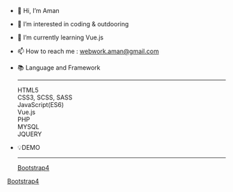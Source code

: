 - 👋 Hi, I’m Aman
- 👀 I’m interested in coding & outdooring
- 🌱 I’m currently learning Vue.js 
- 📫 How to reach me : webwork.aman@gmail.com

- 📚 Language and Framework <hr>
HTML5<br>
CSS3, SCSS, SASS<br>
JavaScript(ES6)<br>
Vue.js<br>
PHP<br>
MYSQL<br>
JQUERY<br>

- 💡DEMO <hr>
<a href="http://127.0.0.1:5501/index.html">Bootstrap4</a>

<a href="http://127.0.0.1:5501/index.html">Bootstrap4</a>

<!---
WebworkAman/WebworkAman is a ✨ special ✨ repository because its `README.md` (this file) appears on your GitHub profile.
You can click the Preview link to take a look at your changes.
--->
